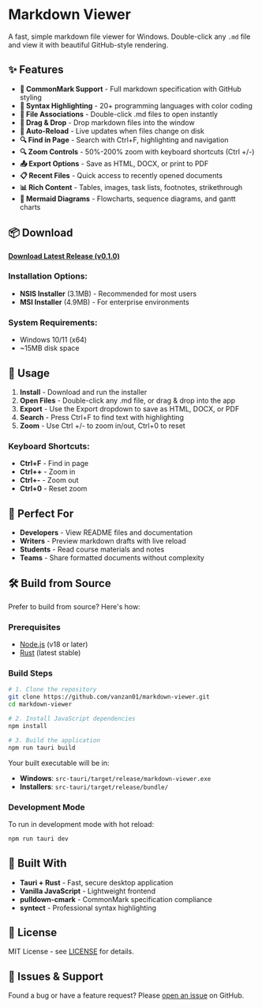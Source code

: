 # Markdown Viewer

A fast, simple markdown file viewer for Windows. Double-click any `.md` file and view it with beautiful GitHub-style rendering.

## ✨ Features

- **📄 CommonMark Support** - Full markdown specification with GitHub styling
- **🎨 Syntax Highlighting** - 20+ programming languages with color coding  
- **📂 File Associations** - Double-click .md files to open instantly
- **🎯 Drag & Drop** - Drop markdown files into the window
- **🔄 Auto-Reload** - Live updates when files change on disk
- **🔍 Find in Page** - Search with Ctrl+F, highlighting and navigation
- **🔍 Zoom Controls** - 50%-200% zoom with keyboard shortcuts (Ctrl +/-)
- **📤 Export Options** - Save as HTML, DOCX, or print to PDF
- **📋 Recent Files** - Quick access to recently opened documents
- **📊 Rich Content** - Tables, images, task lists, footnotes, strikethrough
- **🎯 Mermaid Diagrams** - Flowcharts, sequence diagrams, and gantt charts

## 📦 Download

**[Download Latest Release (v0.1.0)](https://github.com/vanzan01/markdown-viewer/releases/latest)**

### Installation Options:
- **NSIS Installer** (3.1MB) - Recommended for most users
- **MSI Installer** (4.9MB) - For enterprise environments

### System Requirements:
- Windows 10/11 (x64)
- ~15MB disk space

## 🚀 Usage

1. **Install** - Download and run the installer
2. **Open Files** - Double-click any .md file, or drag & drop into the app  
3. **Export** - Use the Export dropdown to save as HTML, DOCX, or PDF
4. **Search** - Press Ctrl+F to find text with highlighting
5. **Zoom** - Use Ctrl +/- to zoom in/out, Ctrl+0 to reset

### Keyboard Shortcuts:
- **Ctrl+F** - Find in page
- **Ctrl++** - Zoom in  
- **Ctrl+-** - Zoom out
- **Ctrl+0** - Reset zoom

## 🎯 Perfect For

- **Developers** - View README files and documentation
- **Writers** - Preview markdown drafts with live reload
- **Students** - Read course materials and notes
- **Teams** - Share formatted documents without complexity

## 🛠️ Build from Source

Prefer to build from source? Here's how:

### Prerequisites
- [Node.js](https://nodejs.org/) (v18 or later)
- [Rust](https://rustlang.org/) (latest stable)

### Build Steps
```bash
# 1. Clone the repository
git clone https://github.com/vanzan01/markdown-viewer.git
cd markdown-viewer

# 2. Install JavaScript dependencies
npm install

# 3. Build the application
npm run tauri build
```

Your built executable will be in:
- **Windows**: `src-tauri/target/release/markdown-viewer.exe`
- **Installers**: `src-tauri/target/release/bundle/`

### Development Mode
To run in development mode with hot reload:
```bash
npm run tauri dev
```

## 🔧 Built With

- **Tauri + Rust** - Fast, secure desktop application
- **Vanilla JavaScript** - Lightweight frontend
- **pulldown-cmark** - CommonMark specification compliance
- **syntect** - Professional syntax highlighting

## 📄 License

MIT License - see [LICENSE](LICENSE) for details.

## 🐛 Issues & Support

Found a bug or have a feature request? Please [open an issue](https://github.com/vanzan01/markdown-viewer/issues) on GitHub.